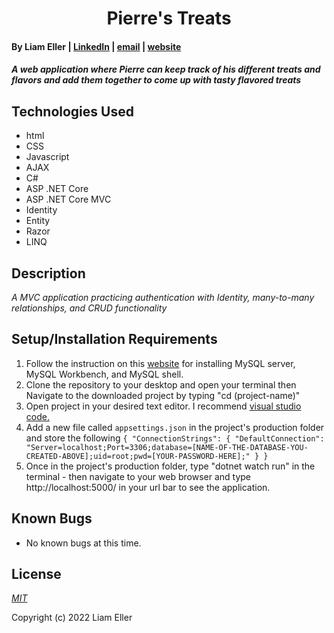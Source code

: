 <h1 align="center">Pierre's Treats</h1>

#### By Liam Eller | [LinkedIn](https://www.linkedin.com/in/liamellerportland/) | [email](mailto:<liamthelastson@gmail.com>) | [website](https://lionturtle99.github.io/Portfolio/)

#### _A web application where Pierre can keep track of his different treats and flavors and add them together to come up with tasty flavored treats_

## Technologies Used

* html
* CSS
* Javascript
* AJAX
* C#
* ASP .NET Core
* ASP .NET Core MVC
* Identity
* Entity
* Razor
* LINQ


## Description

_A MVC application practicing authentication with Identity, many-to-many relationships, and CRUD functionality_

## Setup/Installation Requirements
  
1. Follow the instruction on this [website](https://www.simplilearn.com/tutorials/mysql-tutorial/mysql-workbench-installation) for installing MySQL server, MySQL Workbench, and MySQL shell.  
2. Clone the repository to your desktop and open your terminal then Navigate to the downloaded project by typing "cd (project-name)"
3.  Open project in your desired text editor. I recommend [visual studio code.](https://code.visualstudio.com/download)
4. Add a new file called `appsettings.json` in the project's production folder and store the following
        `{
            "ConnectionStrings": {
                "DefaultConnection": "Server=localhost;Port=3306;database=[NAME-OF-THE-DATABASE-YOU-CREATED-ABOVE];uid=root;pwd=[YOUR-PASSWORD-HERE];"
            }
        }`
6. Once in the project's production folder, type "dotnet watch run" in the terminal - then navigate to your web browser and type http://localhost:5000/ in your url bar to see the application.
  
## Known Bugs

* No known bugs at this time.

## License

_[MIT](https://opensource.org/licenses/MIT)_

Copyright (c) 2022 Liam Eller

